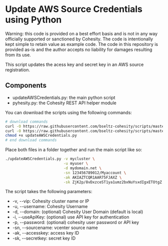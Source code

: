 # Update AWS Source Credentials using Python

Warning: this code is provided on a best effort basis and is not in any way officially supported or sanctioned by Cohesity. The code is intentionally kept simple to retain value as example code. The code in this repository is provided as-is and the author accepts no liability for damages resulting from its use.

This script updates the acess key and secret key in an AWS source registration.

## Components

* updateAWSCredentials.py: the main python script
* pyhesity.py: the Cohesity REST API helper module

You can download the scripts using the following commands:

```bash
# download commands
curl -O https://raw.githubusercontent.com/bseltz-cohesity/scripts/master/python/updateAWSCredentials/updateAWSCredentials.py
curl -O https://raw.githubusercontent.com/bseltz-cohesity/scripts/master/python/pyhesity.py
chmod +x updateAWSCredentials.py
# end download commands
```

Place both files in a folder together and run the main script like so:

```bash
./updateAWSCredentials.py -v mycluster \
                          -u myuser \
                          -d mydomain.net \
                          -sn 123456789012/Myaccount \
                          -ak AKIAZTCQR1AAR75FJAXZ \
                          -sk ZjK2p/8vDxzceST1ya1umz2bxNuYsxdIgxETOtgZ
```

The script takes the following parameters:

* -v, --vip: Cohesity cluster name or IP
* -u, --username: Cohesity Username
* -d, --domain: (optional) Cohesity User Domain (default is local)
* -i, --useApiKey: (optional) use API key for authentication
* -p, --password: (optional) cohesity user password or API key
* -sn, --sourcename: vcenter source name
* -ak, --accesskey: access key ID
* -sk, --secretkey: secret key ID
